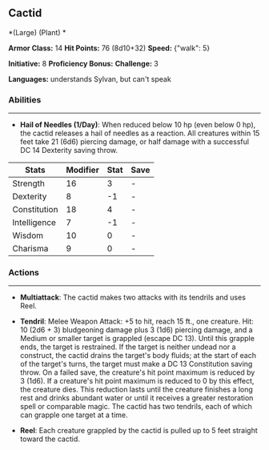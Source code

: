 ## Cactid
*(Large) (Plant) *

**Armor Class:** 14
**Hit Points:** 76 (8d10+32)
**Speed:** {"walk": 5}

**Initiative:** 8
**Proficiency Bonus:**
**Challenge:** 3

**Languages:** understands Sylvan, but can't speak

### Abilities
 --- 
- **Hail of Needles (1/Day)**: When reduced below 10 hp (even below 0 hp), the cactid releases a hail of needles as a reaction. All creatures within 15 feet take 21 (6d6) piercing damage, or half damage with a successful DC 14 Dexterity saving throw.



| Stats | Modifier | Stat | Save
| ---- | ---- | ---- | ---- |
| Strength | 16 | 3 | - |
| Dexterity | 8 | -1 | - |
| Constitution | 18 | 4 | - |
| Intelligence | 7 | -1 | - |
| Wisdom | 10 | 0 | - |
| Charisma | 9 | 0 | - |

### Actions
 --- 
- **Multiattack**: The cactid makes two attacks with its tendrils and uses Reel.

- **Tendril**: Melee Weapon Attack: +5 to hit, reach 15 ft., one creature. Hit: 10 (2d6 + 3) bludgeoning damage plus 3 (1d6) piercing damage, and a Medium or smaller target is grappled (escape DC 13). Until this grapple ends, the target is restrained. If the target is neither undead nor a construct, the cactid drains the target's body fluids; at the start of each of the target's turns, the target must make a DC 13 Constitution saving throw. On a failed save, the creature's hit point maximum is reduced by 3 (1d6). If a creature's hit point maximum is reduced to 0 by this effect, the creature dies. This reduction lasts until the creature finishes a long rest and drinks abundant water or until it receives a greater restoration spell or comparable magic. The cactid has two tendrils, each of which can grapple one target at a time.

- **Reel**: Each creature grappled by the cactid is pulled up to 5 feet straight toward the cactid.

